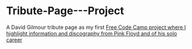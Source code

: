 # Tribute-Page---Project
A David Gilmour tribute page as my first <a href="https://www.freecodecamp.org/">Free Code Camp project where I highlight information and discography from Pink Floyd and of his solo career <a/>